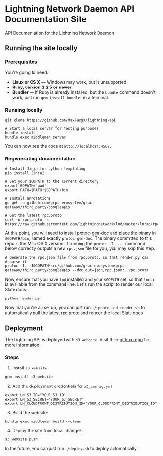 # Lightning Network Daemon API Documentation Site
API Documentation for the Lightning Network Daemon

## Running the site locally

### Prerequisites

You're going to need:

 - **Linux or OS X** — Windows may work, but is unsupported.
 - **Ruby, version 2.2.5 or newer**
 - **Bundler** — If Ruby is already installed, but the `bundle` command doesn't work, just run `gem install bundler` in a terminal.

### Running locally

```shell
git clone https://github.com/MaxFangX/lightning-api

# Start a local server for testing purposes
bundle install
bundle exec middleman server
```

You can now see the docs at `http://localhost:4567`.

### Regenerating documentation

```shell
# Install Jinja for python templating
pip install Jinja2

# Set your $GOPATH to the current directory
export GOPATH=`pwd`
export PATH=$PATH:$GOPATH/bin

# Install annotations
go get -u github.com/grpc-ecosystem/grpc-gateway/third_party/googleapis

# Get the latest rpc.proto
curl -o rpc.proto -s https://raw.githubusercontent.com/lightningnetwork/lnd/master/lnrpc/rpc.proto
```

At this point, you will need to
[install protoc-gen-doc](https://github.com/pseudomuto/protoc-gen-doc) and place the
binary in `$GOPATH/bin`, named exactly `protoc-gen-doc`. The binary committed to
this repo is the Mac OS X version. If running the `protoc -I. ...` command below
correctly outputs a new `rpc.json` file for you, you may skip this step.

```shell
# Generate the rpc.json file from rpc.proto, so that render.py can
# parse it
protoc -I. -I$GOPATH/src/github.com/grpc-ecosystem/grpc-gateway/third_party/googleapis --doc_out=json,rpc.json:. rpc.proto
```

Now, ensure that you have
[`lnd` installed](http://http://dev.lightning.community/installation/)
and your `$GOPATH` set, so that `lncli` is available from the command line.
Let's run the script to render our local Slate docs:
```shell
python render.py
```

Now that you're all set up, you can just run `./update_and_render.sh` to
automatically pull the latest rpc.proto and render the local Slate docs

## Deployment

The Lightning API is deployed with `s3_website`. Visit their [github
repo](https://github.com/laurilehmijoki/s3_website) for more information.

### Steps

1. Install `s3_website`
```bash
gem install s3_website
```

2. Add the deployment credentials for `s3_config.yml`
```
export LN_S3_ID="YOUR_S3_ID"
export LN_S3_SECRET="YOUR_S3_SECRET"
export LN_CLOUDFRONT_DISTRIBUTION_ID="YOUR_CLOUDFRONT_DISTRIBUTION_ID"
```

3. Build the website:
```
bundle exec middleman build --clean
```

4. Deploy the site from local changes:

```
s3_website push
```

In the future, you can just run `./deploy.sh` to deploy automatically.
